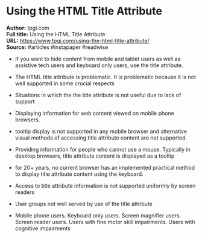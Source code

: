 # Using the HTML Title Attribute

**Author:** tpgi.com  
**Full title:** Using the HTML Title Attribute  
**URL:** https://www.tpgi.com/using-the-html-title-attribute/  
**Source:** #articles #instapaper #readwise

- If you want to hide content from mobile and tablet users as well as assistive tech users and keyboard only users, use the title attribute. 
   
- The HTML title attribute is problematic. It is problematic because it is not well supported in some crucial respects 
   
- Situations in which the the title attribute is not useful due to lack of support 
   
- Displaying information for web content viewed on mobile phone browsers. 
   
- tooltip display is not supported in any mobile browser and alternative visual methods of accessing title attribute content are not supported. 
   
- Providing information for people who cannot use a mouse. Typically in desktop browsers, title attribute content is displayed as a tooltip 
   
- for 20+ years, no current browser has an implemented practical method to display title attribute content using the keyboard. 
   
- Access to title attribute information is not supported uniformly by screen readers 
   
- User groups not well served by use of the title attribute 
   
- Mobile phone users.
  Keyboard only users.
  Screen magnifier users.
  Screen reader users.
  Users with fine motor skill impairments.
  Users with cognitive impairments 
   
